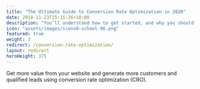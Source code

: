 ```yaml
---
title: "The Ultimate Guide to Conversion Rate Optimization in 2020"
date: 2018-11-23T15:15:26+10:00
description: "You’ll understand how to get started, and why you should focus on optimizing your visitor experience."
icon: "assets/images/icons8-school-96.png"
featured: true
weight: 3
redirect: /conversion-rate-optimization/
layout: redirect
heroHeight: 375
---
```


Get more value from your website and generate more customers and qualified leads using conversion rate optimization (CRO).
